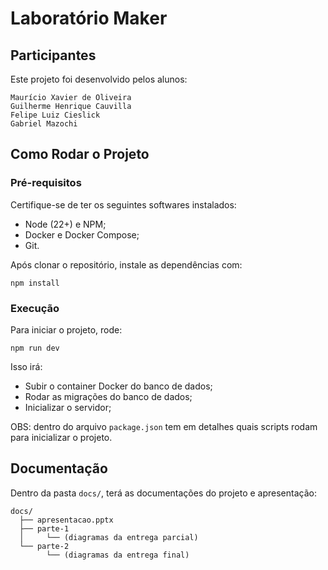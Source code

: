 # Laboratório Maker

## Participantes

Este projeto foi desenvolvido pelos alunos:

    Maurício Xavier de Oliveira
    Guilherme Henrique Cauvilla
    Felipe Luiz Cieslick
    Gabriel Mazochi

## Como Rodar o Projeto

### Pré-requisitos

Certifique-se de ter os seguintes softwares instalados:

- Node (22+) e NPM;
- Docker e Docker Compose;
- Git.

Após clonar o repositório, instale as dependências com:

    npm install

### Execução

Para iniciar o projeto, rode:

    npm run dev

Isso irá:

- Subir o container Docker do banco de dados;
- Rodar as migrações do banco de dados;
- Inicializar o servidor;

OBS: dentro do arquivo `package.json` tem em detalhes quais scripts rodam para inicializar o projeto.

## Documentação

Dentro da pasta `docs/`, terá as documentações do projeto e apresentação:

    docs/
      ├── apresentacao.pptx
      ├── parte-1
      │     └── (diagramas da entrega parcial)
      └── parte-2
            └── (diagramas da entrega final)

